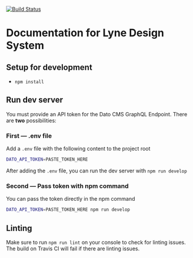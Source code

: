 [![Build Status](https://travis-ci.org/lyne-design-system/lyne-documentation.svg?branch=master)](https://travis-ci.org/lyne-design-system/lyne-documentation)

# Documentation for Lyne Design System

## Setup for development

- `npm install`

## Run dev server

You must provide an API token for the Dato CMS GraphQL Endpoint. There are **two** possibilities:

### First — .env file

Add a `.env` file with the following content to the project root
```bash
DATO_API_TOKEN=PASTE_TOKEN_HERE
```

After adding the `.env` file, you can run the dev server with `npm run develop`

### Second — Pass token with npm command

You can pass the token directly in the npm command
```bash
DATO_API_TOKEN=PASTE_TOKEN_HERE npm run develop
```

## Linting

Make sure to run `npm run lint` on your console to check for linting issues. The build on Travis CI will fail if there are linting issues.

